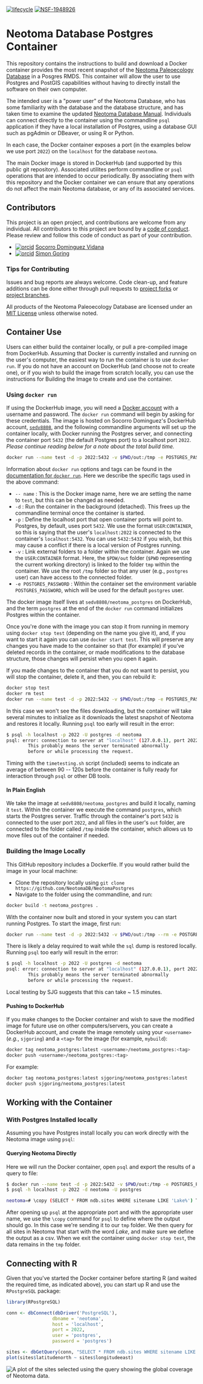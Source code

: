 <!-- badges: start -->

[![lifecycle](https://img.shields.io/badge/lifecycle-stable-green.svg)](https://www.tidyverse.org/lifecycle/#stable) [![NSF-1948926](https://img.shields.io/badge/NSF-1948926-blue.svg)](https://nsf.gov/awardsearch/showAward?AWD_ID=1948926)
<!-- badges: end -->

# Neotoma Database Postgres Container

This repository contains the instructions to build and download a Docker container provides the most recent snapshot of the [Neotoma Paleoecology Database](https://neotomadb.org) in a Posgres RMDS. This container will allow the user to use Postgres and PostGIS capabilities without having to directly install the software on their own computer.

The intended user is a "power user" of the Neotoma Database, who has some familiarity with the database and the database structure, and has taken time to examine the updated [Neotoma Database Manual](). Individuals can connect directly to the container using the commandline `psql` application if they have a local installation of Postgres, using a database GUI such as pgAdmin or DBeaver, or using R or Python.

In each case, the Docker container exposes a port (in the examples below we use port `2022`) on the `localhost` for the database `neotoma`.

The main Docker image is stored in DockerHub (and supported by this public git repository). Associated utilites perform commandline or `psql` operations that are intended to occur periodically. By associating them with this repository and the Docker container we can ensure that any operations do not affect the main Neotoma database, or any of its associated services.

## Contributors

This project is an open project, and contributions are welcome from any individual.  All contributors to this project are bound by a [code of conduct](CODE_OF_CONDUCT.md).  Please review and follow this code of conduct as part of your contribution.

* [![orcid](https://img.shields.io/badge/orcid-0000--0002--7926--4935-brightgreen.svg)](https://orcid.org/0000-0002-7926-4935) [Socorro Dominguez Vidana](https://sedv8808.github.io/)
* [![orcid](https://img.shields.io/badge/orcid-0000--0002--2700--4605-brightgreen.svg)](https://orcid.org/0000-0002-2700-4605) [Simon Goring](http://goring.org)

### Tips for Contributing

Issues and bug reports are always welcome.  Code clean-up, and feature additions can be done either through pull requests to [project forks](https://github.com/NeotomaDB/neotoma2/network/members) or [project branches](https://github.com/NeotomaDB/neotoma2/branches).

All products of the Neotoma Paleoecology Database are licensed under an [MIT License](LICENSE) unless otherwise noted.

## Container Use

Users can either build the container locally, or pull a pre-compiled image from DockerHub.  Assuming that Docker is currently installed and running on the user's computer, the easiest way to run the container is to use `docker run`. If you do not have an account on DockerHub (and choose not to create one), or if you wish to build the image from scratch locally, you can use the instructions for Building the Image to create and use the container.

### Using `docker run`

If using the DockerHub image, you will need a [Docker account](https://hub.docker.com/) with a username and password.  The `docker run` command will begin by asking for these credentials. The image is hosted on Socorro Dominguez's DockerHub account, [`sedv8808`](https://hub.docker.com/u/sedv8808), and the following commandline arguments will set up the container locally, with Docker running the Postgres server, and connecting the container port `5432` (the default Postgres port) to a localhost port `2022`. *Please continue reading below for a note about the total build time.*

```bash
docker run --name test -d -p 2022:5432 -v $PWD/out:/tmp -e POSTGRES_PASSWORD=postgres sedv8808/neotoma_postgres postgres
```

Information about `docker run` options and tags can be found in the [documentation for `docker run`](https://docs.docker.com/engine/reference/commandline/run/). Here we describe the specific tags used in the above command:

* `-- name` : This is the Docker image name, here we are setting the name to `test`, but this can be changed as needed.
* `-d` : Run the container in the background (detached). This frees up the commandline terminal once the container is started.
* `-p` : Define the localhost port that open container ports will point to. Postgres, by default, uses port `5432`. We use the format `USER`:`CONTAINER`, so this is saying that the user's `localhost:2022` is connected to the container's `localhost:5432`.  You can use `5432:5432` if you wish, but this may cause a conflict if there is a local version of Postgres running.
* `-v` : Link external folders to a folder within the container.  Again we use the `USER`:`CONTAINER` format. Here, the `$PDW/out` folder (`$PWD` representing the current working directory) is linked to the folder `tmp` within the container. We use the root `/tmp` folder so that any user (e.g., `postgres` user) can have access to the connected folder.
* `-e POSTGRES_PASSWORD` : Within the container set the environment variable `POSTGRES_PASSWORD`, which will be used for the default `postgres` user.

The docker image itself lives at `sedv8808/neotoma_postgres` on DockerHub, and the term `postgres` at the end of the `docker run` command initializes Postgres within the container.

Once you're done with the image you can stop it from running in memory using `docker stop test` (depending on the name you give it), and, if you want to start it again you can use `docker start test`.  This will preserve any changes you have made to the container so that (for example) if you've deleted records in the container, or made modifications to the database structure, those changes will persist when you open it again.

If you made changes to the container that you do not want to persist, you will stop the container, delete it, and then, you can rebuild it:

```bash
docker stop test
docker rm test
docker run --name test -d -p 2022:5432 -v $PWD/out:/tmp -e POSTGRES_PASSWORD=postgres sedv8808/neotoma_postgres postgres
```

In this case we won't see the files downloading, but the container will take several minutes to initialize as it downloads the latest snapshot of Neotoma and restores it locally. Running `psql` too early will result in the error:

```bash
$ psql -h localhost -p 2022 -U postgres -d neotoma
psql: error: connection to server at "localhost" (127.0.0.1), port 2022 failed: server closed the connection unexpectedly
        This probably means the server terminated abnormally
        before or while processing the request.
```

Timing with the `timetesting.sh` script (included) seems to indicate an average of between 90 -- 120s before the container is fully ready for interaction through `psql` or other DB tools.

#### In Plain English

We take the image at `sedv8808/neotoma_postgres` and build it locally, naming it `test`. Within the container we execute the command `postgres`, which starts the Postgres server. Traffic through the container's port `5432` is connected to the user port `2022`, and all files in the user's `out` folder, are connected to the folder called `/tmp` inside the container, which allows us to move files out of the container if needed.

### Building the Image Locally

This GitHub repository includes a Dockerfile. If you would rather build the image in your local machine:

* Clone the repository locally using `git clone https://github.com/NeotomaDB/NeotomaPostgres`
* Navigate to the folder using the commandline, and run:

```bash
docker build -t neotoma_postgres .
```

With the container now built and stored in your system you can start running Postgres. To start the image, first run:

```bash
docker run --name test -d -p 2022:5432 -v $PWD/out:/tmp --rm -e POSTGRES_PASSWORD=postgres neotoma_postgres postgres
```

There is likely a delay required to wait while the `sql` dump is restored locally. Running `psql` too early will result in the error:

```bash
$ psql -h localhost -p 2022 -U postgres -d neotoma
psql: error: connection to server at "localhost" (127.0.0.1), port 2022 failed: server closed the connection unexpectedly
        This probably means the server terminated abnormally
        before or while processing the request.
```

Local testing by SJG suggests that this can take ~ 1.5 minutes.

#### Pushing to DockerHub

If you make changes to the Docker container and wish to save the modified image for future use on other computers/servers, you can create a DockerHub account, and create the image remotely using your `<username>` (*e.g.*, `sjgoring`) and a `<tag>` for the image (for example, `mybuild`):

```bash
docker tag neotoma_postgres:latest <username>/neotoma_postgres:<tag>
docker push <username>/neotoma_postgres:<tag>
```

For example:

```bash
docker tag neotoma_postgres:latest sjgoring/neotoma_postgres:latest
docker push sjgoring/neotoma_postgres:latest
```

## Working with the Container

### With Postgres Installed locally

Assuming you have Postgres install locally you can work directly with the Neotoma image using `psql`:

#### Querying Neotoma Directly

Here we will run the Docker container, open `psql` and export the results of a query to file:

```bash
$ docker run --name test -d -p 2022:5432 -v $PWD/out:/tmp -e POSTGRES_PASSWORD=postgres sedv8808/neotoma_postgres postgres
$ psql -h localhost -p 2022 -d neotoma -U postgres

neotoma=# \copy (SELECT * FROM ndb.sites WHERE sitename LIKE 'Lake%') TO '/tmp/lakesofneotoma.csv' csv;
```

After opening up `psql` at the appropriate port and with the appropriate user name, we use the `\copy` command for `psql` to define where the output should go.  In this case we're sending it to our `tmp` folder.  We then query for all sites in Neotoma that start with the word *Lake*, and make sure we define the output as a csv. When we exit the container using `docker stop test`, the data remains in the `tmp` folder.

## Connecting with R

Given that you've started the Docker container before starting R (and waited the required time, as indicated above), you can start up R and use the `RPostgreSQL` package:

```R
library(RPostgreSQL)

conn <- dbConnect(dbDriver('PostgreSQL'), 
                 dbname = 'neotoma',
                 host = 'localhost', 
                 port = 2022,
                 user = 'postgres', 
                 password = 'postgres')

sites <- dbGetQuery(conn, "SELECT * FROM ndb.sites WHERE sitename LIKE 'Lake%'")
plot(sites$latitudenorth ~ sites$longitudeeast)
```

![A plot of the sites selected using the query showing the global coverage of Neotoma data.](img/neotomasiteimages.png)
